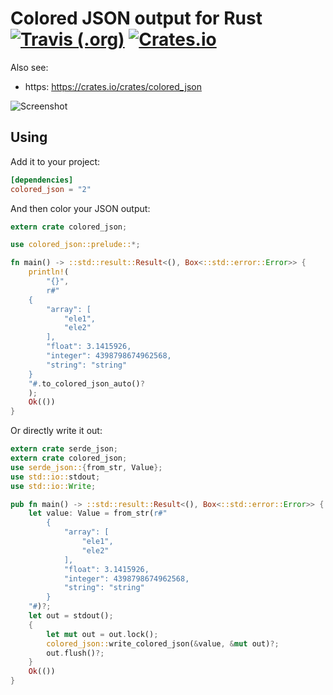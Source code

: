 # Colored JSON output for Rust [![Travis (.org)](https://img.shields.io/travis/ctron/colored_json.svg)](https://travis-ci.org/ctron/colored_json) [![Crates.io](https://img.shields.io/crates/v/colored_json.svg)](https://crates.io/crates/colored_json)

Also see:
 * https: https://crates.io/crates/colored_json

![Screenshot](https://raw.githubusercontent.com/ctron/colored_json/master/Screenshot.png)

## Using

Add it to your project:

~~~toml
[dependencies]
colored_json = "2"
~~~

And then color your JSON output:

~~~rust
extern crate colored_json;

use colored_json::prelude::*;

fn main() -> ::std::result::Result<(), Box<::std::error::Error>> {
    println!(
        "{}",
        r#"
    {
        "array": [
            "ele1",
            "ele2"
        ],
        "float": 3.1415926,
        "integer": 4398798674962568,
        "string": "string"
    }
    "#.to_colored_json_auto()?
    );
    Ok(())
}
~~~

Or directly write it out:

~~~rust
extern crate serde_json;
extern crate colored_json;
use serde_json::{from_str, Value};
use std::io::stdout;
use std::io::Write;

pub fn main() -> ::std::result::Result<(), Box<::std::error::Error>> {
    let value: Value = from_str(r#"
        {
            "array": [
                "ele1",
                "ele2"
            ],
            "float": 3.1415926,
            "integer": 4398798674962568,
            "string": "string"
        }
    "#)?;
    let out = stdout();
    {
        let mut out = out.lock();
        colored_json::write_colored_json(&value, &mut out)?;
        out.flush()?;
    }
    Ok(())
}
~~~

